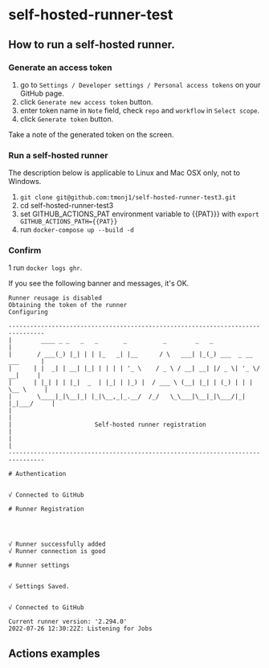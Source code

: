 # self-hosted-runner-test

## How to run a self-hosted runner.

### Generate an access token

1. go to `Settings / Developer settings / Personal access tokens` on your GitHub page.
1. click `Generate new access token` button.
1. enter token name in `Note` field, check `repo` and `workflow` in `Select scope`.
1. click `Generate token` button.

Take a note of the generated token on the screen.

### Run a self-hosted runner

The description below is applicable to Linux and Mac OSX only, not to Windows. 

1. `git clone git@github.com:tmonj1/self-hosted-runner-test3.git`
1. cd self-hosted-runner-test3
1. set GITHUB_ACTIONS_PAT environment variable to {{PAT}}} with `export GITHUB_ACTIONS_PATH={{PAT}}`
1. run `docker-compose up --build -d`

### Confirm

1 run `docker logs ghr`.

If you see the following banner and messages, it's OK.

```
Runner reusage is disabled
Obtaining the token of the runner
Configuring

--------------------------------------------------------------------------------
|        ____ _ _   _   _       _          _        _   _                      |
|       / ___(_) |_| | | |_   _| |__      / \   ___| |_(_) ___  _ __  ___      |
|      | |  _| | __| |_| | | | | '_ \    / _ \ / __| __| |/ _ \| '_ \/ __|     |
|      | |_| | | |_|  _  | |_| | |_) |  / ___ \ (__| |_| | (_) | | | \__ \     |
|       \____|_|\__|_| |_|\__,_|_.__/  /_/   \_\___|\__|_|\___/|_| |_|___/     |
|                                                                              |
|                       Self-hosted runner registration                        |
|                                                                              |
--------------------------------------------------------------------------------

# Authentication


√ Connected to GitHub

# Runner Registration




√ Runner successfully added
√ Runner connection is good

# Runner settings


√ Settings Saved.


√ Connected to GitHub

Current runner version: '2.294.0'
2022-07-26 12:30:22Z: Listening for Jobs
```

## Actions examples

